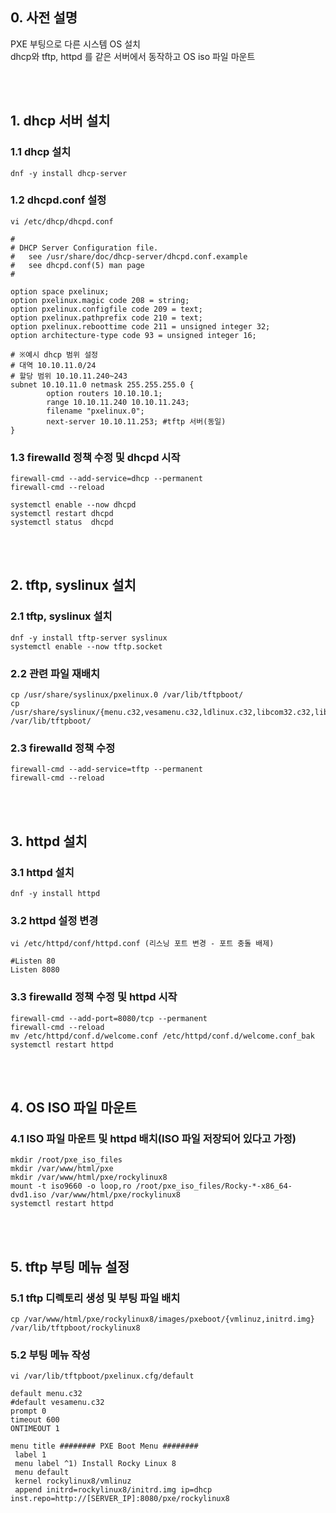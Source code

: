 ## 0. 사전 설명
PXE 부팅으로 다른 시스템 OS 설치<br>
dhcp와 tftp, httpd 를 같은 서버에서 동작하고 OS iso 파일 마운트

<br><br>
## 1. dhcp 서버 설치
### 1.1 dhcp 설치
```
dnf -y install dhcp-server
```
### 1.2 dhcpd.conf 설정
```
vi /etc/dhcp/dhcpd.conf

#
# DHCP Server Configuration file.
#   see /usr/share/doc/dhcp-server/dhcpd.conf.example
#   see dhcpd.conf(5) man page
#

option space pxelinux;
option pxelinux.magic code 208 = string;
option pxelinux.configfile code 209 = text;
option pxelinux.pathprefix code 210 = text;
option pxelinux.reboottime code 211 = unsigned integer 32;
option architecture-type code 93 = unsigned integer 16;

# ※예시 dhcp 범위 설정
# 대역 10.10.11.0/24
# 할당 범위 10.10.11.240~243
subnet 10.10.11.0 netmask 255.255.255.0 {
        option routers 10.10.10.1;
        range 10.10.11.240 10.10.11.243;
        filename "pxelinux.0";
        next-server 10.10.11.253; #tftp 서버(동일)
}
```
### 1.3 firewalld 정책 수정 및 dhcpd 시작
```
firewall-cmd --add-service=dhcp --permanent
firewall-cmd --reload

systemctl enable --now dhcpd
systemctl restart dhcpd
systemctl status  dhcpd
```
<br><br>
## 2. tftp, syslinux 설치
### 2.1 tftp, syslinux 설치
```
dnf -y install tftp-server syslinux
systemctl enable --now tftp.socket
```

### 2.2 관련 파일 재배치
```
cp /usr/share/syslinux/pxelinux.0 /var/lib/tftpboot/
cp /usr/share/syslinux/{menu.c32,vesamenu.c32,ldlinux.c32,libcom32.c32,libutil.c32} /var/lib/tftpboot/
```

### 2.3 firewalld 정책 수정
```
firewall-cmd --add-service=tftp --permanent
firewall-cmd --reload
```
<br><br>
## 3. httpd 설치
### 3.1 httpd 설치
```
dnf -y install httpd
```

### 3.2 httpd 설정 변경
```
vi /etc/httpd/conf/httpd.conf (리스닝 포트 변경 - 포트 충돌 배제)

#Listen 80
Listen 8080
```

### 3.3 firewalld 정책 수정 및 httpd 시작
```
firewall-cmd --add-port=8080/tcp --permanent
firewall-cmd --reload
mv /etc/httpd/conf.d/welcome.conf /etc/httpd/conf.d/welcome.conf_bak
systemctl restart httpd
```
<br><br>
## 4. OS ISO 파일 마운트
### 4.1 ISO 파일 마운트 및 httpd 배치(ISO 파일 저장되어 있다고 가정)
```
mkdir /root/pxe_iso_files
mkdir /var/www/html/pxe
mkdir /var/www/html/pxe/rockylinux8
mount -t iso9660 -o loop,ro /root/pxe_iso_files/Rocky-*-x86_64-dvd1.iso /var/www/html/pxe/rockylinux8
systemctl restart httpd
```
<br><br>
## 5. tftp 부팅 메뉴 설정
### 5.1 tftp 디렉토리 생성 및 부팅 파일 배치
```
cp /var/www/html/pxe/rockylinux8/images/pxeboot/{vmlinuz,initrd.img} /var/lib/tftpboot/rockylinux8
```
### 5.2 부팅 메뉴 작성
```
vi /var/lib/tftpboot/pxelinux.cfg/default

default menu.c32
#default vesamenu.c32
prompt 0
timeout 600
ONTIMEOUT 1

menu title ######## PXE Boot Menu ########
 label 1
 menu label ^1) Install Rocky Linux 8
 menu default
 kernel rockylinux8/vmlinuz
 append initrd=rockylinux8/initrd.img ip=dhcp inst.repo=http://[SERVER_IP]:8080/pxe/rockylinux8

```


